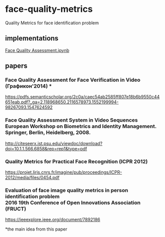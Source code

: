 # face-quality-metrics
Quality Metrics for face identification problem

## implementations
[Face Quality Assessment.ipynb](https://nbviewer.jupyter.org/github/alireza-akhavan/face-quality-metrics/blob/master/Face%20Quality%20Assessment.ipynb)


## papers

### Face Quality Assessment for Face Verification in Video (Графикон'2014) *
https://pdfs.semanticscholar.org/2c0a/caec54ab2585ff807e18b6b9550c44651eab.pdf?_ga=2.118968650.2116578973.1552199994-98267093.1547624592

### Face Quality Assessment System in Video Sequences <br> European Workshop on Biometrics and Identity Management. Springer, Berlin, Heidelberg, 2008.
http://citeseerx.ist.psu.edu/viewdoc/download?doi=10.1.1.566.6858&rep=rep1&type=pdf

### Quality Metrics for Practical Face Recognition (ICPR 2012)
https://projet.liris.cnrs.fr/imagine/pub/proceedings/ICPR-2012/media/files/0454.pdf

### Evaluation of face image quality metrics in person identification problem<br> 2016 19th Conference of Open Innovations Association (FRUCT)
 https://ieeexplore.ieee.org/document/7892186
 
 
 *the main idea from this paper
